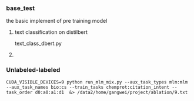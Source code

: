### base_test

the basic implement of pre training model

1. text classification on distilbert 
    
    text_class_dbert.py
    
2. 


### Unlabeled-labeled

```
CUDA_VISIBLE_DEVICES=9 python run_mlm_mix.py --aux_task_types mlm:mlm --aux_task_names bio:cs --train_tasks chemprot:citation_intent --task_order d0:a0:a1:d1  &> /data2/home/gangwei/project/ablation/9.txt
```